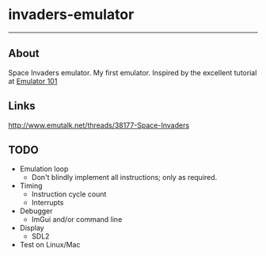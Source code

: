 # invaders-emulator

---

## About

Space Invaders emulator. My first emulator. Inspired by the excellent tutorial at [Emulator 101](http://emulator101.com)

## Links

http://www.emutalk.net/threads/38177-Space-Invaders

## TODO

- Emulation loop
  - Don't blindly implement all instructions; only as required.
- Timing
  - Instruction cycle count
  - Interrupts
- Debugger
  - ImGui and/or command line
- Display
  - SDL2
- Test on Linux/Mac
